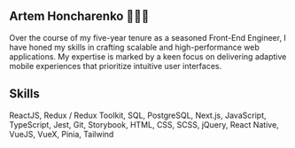 ## Artem Honcharenko 👨🏻‍💻

Over the course of my five-year tenure as a seasoned Front-End Engineer, I have honed my skills in crafting scalable and high-performance web applications. My expertise is marked by a keen focus on delivering adaptive mobile experiences that prioritize intuitive user interfaces.

## Skills

ReactJS, Redux / Redux Toolkit, SQL, PostgreSQL, Next.js, JavaScript, TypeScript, Jest, Git, Storybook, HTML, CSS, SCSS, jQuery, React Native, VueJS, VueX, Pinia, Tailwind
